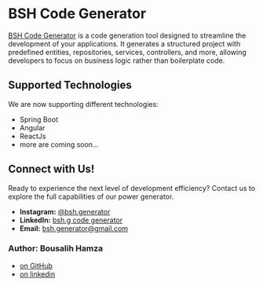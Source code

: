 # BSH Code Generator

[BSH Code Generator](https://github.com/bsh-generator) is a code generation tool designed to streamline the development of your applications. It generates a structured project with predefined entities, repositories, services, controllers, and more, allowing developers to focus on business logic rather than boilerplate code.<be>

## Supported Technologies
We are now supporting different technologies:
- Spring Boot
- Angular
- ReactJs
- more are coming soon...

## Connect with Us!

Ready to experience the next level of development efficiency? Contact us to explore the full capabilities of our power generator.

- **Instagram:** [@bsh.generator](https://www.instagram.com/bsh.generator/)
- **LinkedIn:** [bsh.g code generator](https://www.linkedin.com/in/bsh-g-code-generator-b917412a1/)
- **Email:** [bsh.generator@gmail.com](mailto:bsh.generator@gmail.com)

### Author: Bousalih Hamza
- [on GitHub](https://github.com/hamza-bousalih)
- [on linkedin](https://www.linkedin.com/in/hamza-bousalih-5716b2295)

